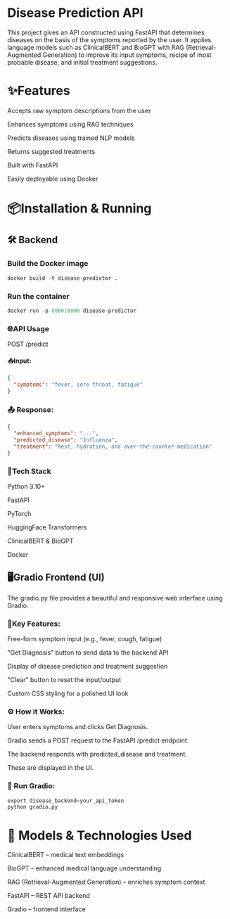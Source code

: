 # Disease Prediction API

This project gives an API constructed using FastAPI that determines diseases on the basis of the symptoms reported by the user. It applies language models such as ClinicalBERT and BioGPT with RAG (Retrieval-Augmented Generation) to improve its input symptoms, recipe of most probable disease, and initial treatment suggestions.


# ✨Features
Accepts raw symptom descriptions from the user

Enhances symptoms using RAG techniques

Predicts diseases using trained NLP models

Returns suggested treatments

Built with FastAPI

Easily deployable using Docker

# 📦Installation & Running

## 🛠️ Backend


### Build the Docker image
```python
docker build -t disease-predictor .
```
### Run the container
```python
docker run -p 8000:8000 disease-predictor
```
### 🌐API Usage
POST /predict
#### 📥Input:

```json
{
  "symptoms": "fever, sore throat, fatigue"
}
```
### 📤 Response:

```json
{
  "enhanced_symptoms": "...",
  "predicted_disease": "Influenza",
  "treatment": "Rest, hydration, and over-the-counter medication"
}
```
### 🧰Tech Stack
Python 3.10+

FastAPI

PyTorch

HuggingFace Transformers

ClinicalBERT & BioGPT

Docker


## 🖥️Gradio Frontend (UI)
The gradio.py file provides a beautiful and responsive web interface using Gradio.

### 🔑Key Features:
Free-form symptom input (e.g., fever, cough, fatigue)

"Get Diagnosis" button to send data to the backend API

Display of disease prediction and treatment suggestion

"Clear" button to reset the input/output

Custom CSS styling for a polished UI look

### ⚙️ How it Works:
User enters symptoms and clicks Get Diagnosis.

Gradio sends a POST request to the FastAPI /predict endpoint.

The backend responds with predicted_disease and treatment.

These are displayed in the UI.

### 🚀 Run Gradio:
```python
export disease_backend=your_api_token
python gradio.py
```

# 🧠 Models & Technologies Used

ClinicalBERT – medical text embeddings

BioGPT – enhanced medical language understanding

RAG (Retrieval-Augmented Generation) – enriches symptom context

FastAPI – REST API backend

Gradio – frontend interface



